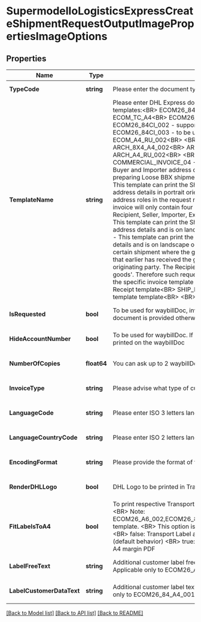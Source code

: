 # SupermodelIoLogisticsExpressCreateShipmentRequestOutputImagePropertiesImageOptions

## Properties
Name | Type | Description | Notes
------------ | ------------- | ------------- | -------------
**TypeCode** | **string** | Please enter the document type you want to wish set properties for | [default to null]
**TemplateName** | **string** | Please enter DHL Express document template name. &lt;BR&gt;                Sample Transport label templates:&lt;BR&gt;                ECOM26_84_A4_001 &lt;BR&gt;                ECOM26_84_001 - default&lt;BR&gt;                ECOM_TC_A4&lt;BR&gt;                ECOM26_A6_002&lt;BR&gt;                ECOM26_84CI_001&lt;BR&gt;                ECOM26_84CI_002 - supported single customer barcode&lt;BR&gt;                ECOM26_84CI_003 - to be used if customer barcodes are used&lt;BR&gt;                ECOM_A4_RU_002&lt;BR&gt;                &lt;BR&gt;                Sample WaybillDoc templates&lt;BR&gt;                ARCH_8X4_A4_002&lt;BR&gt;                ARCH_8X4 - default&lt;BR&gt;                ARCH_6X4&lt;BR&gt;                ARCH_A4_RU_002&lt;BR&gt;                &lt;BR&gt;                Sample Commercial invoice templates:&lt;BR&gt;                COMMERCIAL_INVOICE_04 - This template can print the Shipper, Recipient, and Buyer and Importer address details and is on portrait orientation, exclusive use for preparing Loose BBX shipment.&lt;BR&gt;                COMMERCIAL_INVOICE_P_10 - (default) This template can print the Shipper, Recipient and upto two more additional address details in portrait orientation. Note: If customer provided more than four address roles in the request message and this template is selected, the rendered invoice will only contain four address roles based on order of priority: Shipper, Recipient, Seller, Importer, Exporter, Buyer. &lt;BR&gt;                COMMERCIAL_INVOICE_L_10 - This template can print the Shipper,Recipient, Buyer, and Importer and Exporter address details and is on landscape orientation..&lt;BR&gt;                RET_COM_INVOICE_A4_01 - This template can print the Shipper, Recipient and Importer of record address details and is on landscape orientation. This template is for exclusive use for certain shipment where the goods are actual &#x27;returns&#x27;. The Shipper is the party that earlier has received the goods, but now wishes to return the goods to its originating party. The Recipient in this shipment scenario will receive the &#x27;returned goods&#x27;. Therefore such request of shipment with an invoice rendering may utilize the specific invoice template for &#x27;Returns Invoice&#x27;.&lt;BR&gt;                &lt;BR&gt;                Sample Shipment Receipt template&lt;BR&gt;                SHIP_RECPT_A4_RU_002 - default&lt;BR&gt;                Sample QR Code template template&lt;BR&gt;                &lt;BR&gt;                QR_1_00_LL_PNG_001 - default | [optional] [default to null]
**IsRequested** | **bool** | To be used for waybillDoc, invoice, receipt and QRcode. If set to true then the document is provided otherwise not | [optional] [default to null]
**HideAccountNumber** | **bool** | To be used for waybillDoc. If set to true then account information will not be printed on the waybillDoc | [optional] [default to null]
**NumberOfCopies** | **float64** | You can ask up to 2 waybillDoc copies to be provided | [optional] [default to null]
**InvoiceType** | **string** | Please advise what type of customs documentation is required | [optional] [default to null]
**LanguageCode** | **string** | Please enter ISO 3 letters language code for invoice | [optional] [default to null]
**LanguageCountryCode** | **string** | Please enter ISO 2 letters language country code for invoice | [optional] [default to null]
**EncodingFormat** | **string** | Please provide the format of the QR Code output format. | [optional] [default to null]
**RenderDHLLogo** | **bool** | DHL Logo to be printed in Transport Label or Waybill Document | [optional] [default to null]
**FitLabelsToA4** | **bool** | To print respective Transport Label and Waybill document into A4 margin PDF.&lt;BR&gt;                Note: ECOM26_A6_002,ECOM26_84CI_001,ECOM26_84CI_002,ARCH_6X4,ARCH_8X4 template. &lt;BR&gt;                This option is applicable only for PDF encodingFormat selection.&lt;BR&gt;                false: Transport Label and Waybill document will use default margin settings (default behavior) &lt;BR&gt;                true: Transport Label and Waybill document will print into A4 margin PDF | [optional] [default to null]
**LabelFreeText** | **string** | Additional customer label free text that can be printed in certain label.Note: Applicable only to ECOM26_A6_002, ECOM_TC_A4 and ECOM26_84CI_001. | [optional] [default to null]
**LabelCustomerDataText** | **string** | Additional customer label text that can be printed in certain label.Note: Applicable only to ECOM26_84_A4_001, ECOM_TC_A4 and ECOM26_84CI_001 | [optional] [default to null]

[[Back to Model list]](../README.md#documentation-for-models) [[Back to API list]](../README.md#documentation-for-api-endpoints) [[Back to README]](../README.md)

